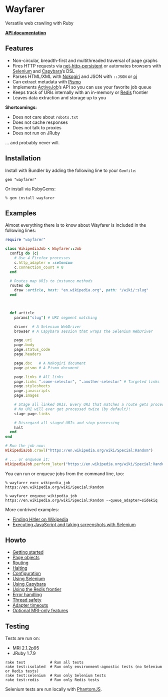 # Wayfarer
Versatile web crawling with Ruby

[__API documentation__]()

## Features
* Non-circular, breadth-first and multithreaded traversal of page graphs
* Fires HTTP requests via [net-http-persistent](https://github.com/drbrain/net-http-persistent) or automates browsers with [Selenium](https://github.com/seleniumhq/selenium) and [Capybara](https://github.com/jnicklas/capybara)’s DSL
* Parses HTML/XML with [Nokogiri](http://nokogiri.org) and JSON with `::JSON` or [oj](https://github.com/ohler55/oj)
* Can extract metadata with [Pismo](https://github.com/peterc/pismo)
* Implements [ActiveJob](https://github.com/rails/rails/tree/master/activejob)’s API so you can use your favorite job queue
* Keeps track of URIs internally with an in-memory or [Redis]() frontier
* Leaves data extraction and storage up to you

__Shortcomings:__

* Does not care about `robots.txt`
* Does not cache responses
* Does not talk to proxies
* Does not run on JRuby

… and probably never will.

## Installation
Install with Bundler by adding the following line to your `Gemfile`:

```
gem "wayfarer"
```
Or install via RubyGems:

```
% gem install wayfarer
```

## Examples
Almost everything there is to know about Wayfarer is included in the following lines:

```ruby
require "wayfarer"

class WikipediaJob < Wayfarer::Job
  config do |c|
    # Use 4 Firefox processes
    c.http_adapter = :selenium
    c.connection_count = 8
  end

  # Routes map URIs to instance methods
  routes do
    draw :article, host: "en.wikipedia.org", path: "/wiki/:slug"
  end

  

  def article
    params["slug"] # URI segment matching

    driver  # A Selenium WebDriver
    browser # A Capybara session that wraps the Selenium WebDriver

    page.uri
    page.body
    page.status_code
    page.headers

    page.doc   # A Nokogiri document
    page.pismo # A Pismo document

    page.links # All links
    page.links ".some-selector", ".another-selector" # Targeted links
    page.stylesheets
    page.javascripts
    page.images

    # Stage all linked URIs. Every URI that matches a route gets processed
    # No URI will ever get processed twice (by default)!
    stage page.links

    # Disregard all staged URIs and stop processing
    halt
  end
end

# Run the job now:
WikipediaJob.crawl("https://en.wikipedia.org/wiki/Special:Random")

# ... or enqueue it:
WikipediaJob.perform_later("https://en.wikipedia.org/wiki/Special:Random")
```

You can run or enqueue jobs from the command line, too:

```
% wayfarer exec wikipedia_job https://en.wikipedia.org/wiki/Special:Random
```

```
% wayfarer enqueue wikipedia_job https://en.wikipedia.org/wiki/Special:Random --queue_adapter=sidekiq
```


More contrived examples:

* [Finding Hitler on Wikipedia](howto/GETTING_STARTED.md)
* [Executing JavaScript and taking screenshots with Selenium](howto/GETTING_STARTED.md)

## Howto
* [Getting started](guides/GETTING_STARTED.md)
* [Page objects](guides/PAGE_OBJECTS.md)
* [Routing](guides/ROUTING.md)
* [Halting](guides/HALTING.md)
* [Configuration](guides/CONFIGURATION.md)
* [Using Selenium](guides/SELENIUM.md)
* [Using Capybara](guides/CAPYBARA.md)
* [Using the Redis frontier](guides/REDIS_FRONTIER.md)
* [Error handling](guides/ERROR_HANDLING.md)
* [Thread safety](guides/THREAD_SAFETY.md)
* [Adapter timeouts](guides/ADAPTER_TIMEOUTS.md)
* [Optional MRI-only features](guides/MRI_FEATURES.md)

## Testing
Tests are run on:

* MRI 2.1.2p95
* JRuby 1.7.9

```
rake test           # Run all tests
rake test:isolated  # Run only environment-agnostic tests (no Selenium or Redis tests)
rake test:selenium  # Run only Selenium tests
rake test:redis     # Run only Redis tests
```

Selenium tests are run locally with [PhantomJS]().
